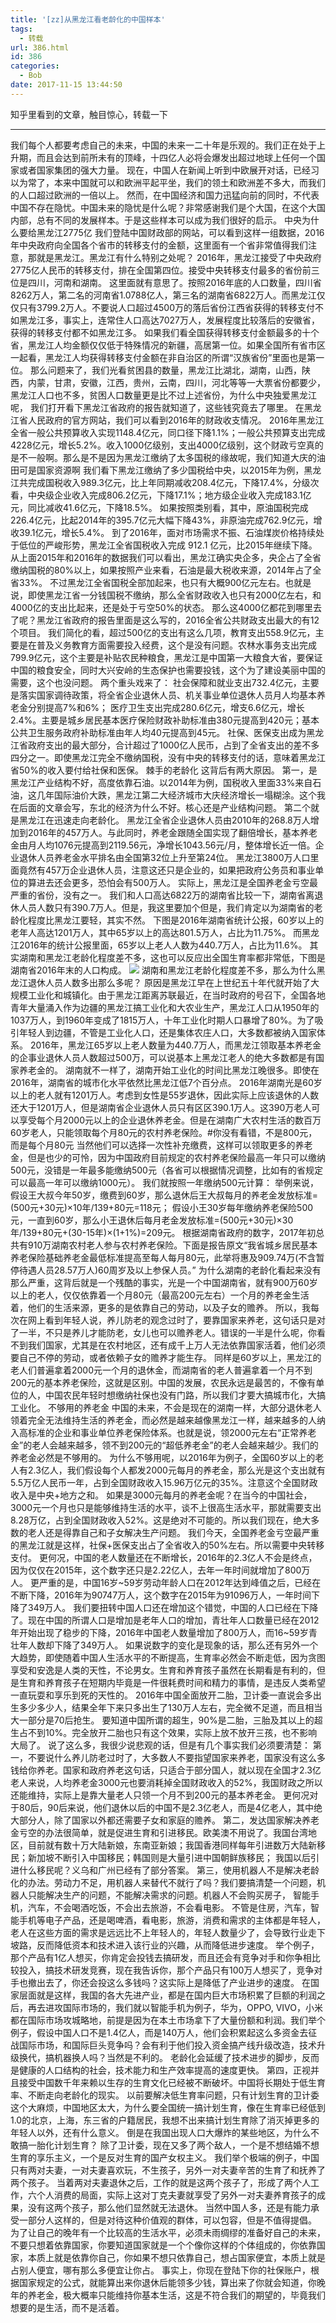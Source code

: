 ```yaml
---
title: '[zz]从黑龙江看老龄化的中国样本'
tags:
  - 转载
url: 386.html
id: 386
categories:
  - Bob
date: 2017-11-15 13:44:50
---
```


知乎里看到的文章，触目惊心，转载一下

* * *

我们每个人都要考虑自己的未来，中国的未来一二十年是乐观的。我们正在处于上升期，而且会达到前所未有的顶峰，十四亿人必将会爆发出超过地球上任何一个国家或者国家集团的强大力量。 现在，中国人在新闻上听到中欧展开对话，已经习以为常了，本来中国就可以和欧洲平起平坐，我们的领土和欧洲差不多大，而我们的人口超过欧洲的一倍以上。 然而，在中国经济和国力迅猛向前的同时，不代表中国不存在隐忧。中国未来的隐忧是什么呢？非常感谢我们是个大国，在这个大国内部，总有不同的发展样本。于是这些样本可以成为我们很好的启示。 中央为什么要给黑龙江2775亿 我们登陆中国财政部的网站，可以看到这样一组数据，2016年中央政府向全国各个省市的转移支付的金额，这里面有一个省非常值得我们注意，那就是黑龙江。黑龙江有什么特别之处呢？ 2016年，黑龙江接受了中央政府2775亿人民币的转移支付，排在全国第四位。接受中央转移支付最多的省份前三位是四川，河南和湖南。 这里面就有意思了。按照2016年底的人口数量，四川省8262万人，第二名的河南省1.0788亿人，第三名的湖南省6822万人。而黑龙江仅仅只有3799.2万人。不要说人口超过4500万的落后省份江西省获得的转移支付不如黑龙江多，事实上，连常住人口高达7027万人，发展程度比较落后的安徽省，获得的转移支付都不如黑龙江多。 如果我们看全国获得转移支付金额最多的十个省，黑龙江人均金额仅仅低于特殊情况的新疆，高居第一位。如果全国所有省市区一起看，黑龙江人均获得转移支付金额在非自治区的所谓“汉族省份”里面也是第一位。 那么问题来了，我们光看贫困县的数量，黑龙江比湖北，湖南，山西，陕西，内蒙，甘肃，安徽，江西，贵州，云南，四川，河北等等一大票省份都要少，黑龙江人口也不多，贫困人口数量更是比不过上述省份，为什么中央独爱黑龙江呢， 我们打开看下黑龙江省政府的报告就知道了，这些钱究竟去了哪里。 在黑龙江省人民政府的官方网站，我们可以看到2016年的财政收支情况。 2016年黑龙江全省一般公共预算收入实现1148.4亿元，同口径下降1.1%；一般公共预算支出完成4228亿元，增长5.2%。收入1000亿级别，支出4000亿级别，这个财政亏空真的是不一般啊。那么是不是因为黑龙江缴纳了太多国税的缘故呢，我们知道大庆的油田可是国家资源啊 我们看下黑龙江缴纳了多少国税给中央，以2015年为例，黑龙江共完成国税收入989.3亿元，比上年同期减收208.4亿元，下降17.4%，分级次看，中央级企业收入完成806.2亿元，下降17.1%；地方级企业收入完成183.1亿元，同比减收41.6亿元，下降18.5%。 如果按照类别看，其中，原油国税完成226.4亿元，比起2014年的395.7亿元大幅下降43%，非原油完成762.9亿元，增收39.1亿元，增长5.4%。 到了2016年，面对市场需求不振、石油煤炭价格持续处于低位的严峻形势，黑龙江全省国税收入完成 912.1 亿元，比2015年继续下降。 从上面2015年和2016年的数据我们可以看出，黑龙江确实央企多，央企占了全省缴纳国税的80%以上，如果按照产业来看，石油是最大税收来源，2014年占了全省33%。 不过黑龙江全省国税全部加起来，也只有大概900亿元左右。也就是说，即使黑龙江省一分钱国税不缴纳，那么全省财政收入也只有2000亿左右，和4000亿的支出比起来，还是处于亏空50%的状态。 那么这4000亿都花到哪里去了呢？黑龙江省政府的报告里面是这么写的，2016全省公共财政支出最大的有12个项目。 我们简化的看，超过500亿的支出有这么几项，教育支出558.9亿元，主要是在普及义务教育方面需要投入经费，这个是没有问题。农林水事务支出完成799.9亿元，这个主要是补贴农民种粮食，黑龙江是中国第一大粮食大省，要保证中国的粮食安全，同时大兴安岭的生态保护也需要投钱，这个为了建设美丽中国的需要，这个也没问题。 两个重头戏来了： 社会保障和就业支出732.4亿元，主要是落实国家调待政策，将全省企业退休人员、机关事业单位退休人员月人均基本养老金分别提高7%和6%； 医疗卫生支出完成280.6亿元，增支6.6亿元，增长2.4%。主要是城乡居民基本医疗保险财政补助标准由380元提高到420元；基本公共卫生服务政府补助标准由年人均40元提高到45元。 社保、医保支出成为黑龙江省政府支出的最大部分，合计超过了1000亿人民币，占到了全省支出的差不多四分之一。即使黑龙江完全不缴纳国税，没有中央的转移支付的话，意味着黑龙江省50%的收入要付给社保和医保。 棘手的老龄化 这背后有两大原因。 第一，是黑龙江产业结构不好，高度依靠石油。以2014年为例，国税收入里面33%来自石油，这几年国际油价大跌，黑龙江第二大经济城市大庆经济增长一塌糊涂。这个我在后面的文章会写，东北的经济为什么不好。核心还是产业结构问题。 第二个就是黑龙江在迅速走向老龄化。 黑龙江全省企业退休人员由2010年的268.8万人增加到2016年的457万人。与此同时，养老金跟随全国实现了翻倍增长，基本养老金由月人均1076元提高到2119.56元，净增长1043.56元/月，整体增长近一倍。企业退休人员养老金水平排名由全国第32位上升至第24位。 黑龙江3800万人口里面竟然有457万企业退休人员，注意这还只是企业的，如果把政府公务员和事业单位的算进去还会更多，恐怕会有500万人。 实际上，黑龙江是全国养老金亏空最严重的省份，没有之一。 我们和人口高达6822万的湖南省比较一下，湖南省离退休人员人数只有390.7万人。但是，我这里要加个但是，我们肯定以为湖南省的老龄化程度比黑龙江要轻，其实不然。 下图是2016年湖南省统计公报，60岁以上的老年人高达1201万人，其中65岁以上的高达801.5万人，占比为11.75%。 而黑龙江2016年的统计公报里面，65岁以上老人人数为440.7万人，占比为11.6%。 其实湖南和黑龙江老龄化程度差不多，这也可以反应出全国生育率都非常低，下图是湖南省2016年末的人口构成。 [![](https://m.letscorp.net/lynn/wp-content/uploads/2017/11/143635089811.jpg)](https://m.letscorp.net/lynn/wp-content/uploads/2017/11/143635089811.jpg) 湖南和黑龙江老龄化程度差不多，那么为什么黑龙江退休人员人数多出那么多呢？ 原因是黑龙江早在上世纪五十年代就开始了大规模工业化和城镇化。由于黑龙江距离苏联最近，在当时政府的号召下，全国各地青年大量涌入作为边疆的黑龙江搞工业化和大农业生产，黑龙江人口从1950年的1037万人，到1960年变成了1815万人，十年工业化时期人口暴增了80%。为了吸引年轻人到边疆，不管是工业化人口，还是集体农庄人口，大多数都被纳入国家体系。 2016年，黑龙江65岁以上老人数量为440.7万人，而黑龙江领取基本养老金的企事业退休人员人数超过500万，可以说基本上黑龙江老人的绝大多数都是有国家养老金的。 湖南就不一样了，湖南开始工业化的时间比黑龙江晚很多。即使在2016年，湖南省的城市化水平依然比黑龙江低7个百分点。 2016年湖南光是60岁以上的老人就有1201万人。考虑到女性是55岁退休，因此实际上应该退休的人数还大于1201万人，但是湖南省企业退休人员只有区区390.1万人。这390万老人可以享受每个月2000元以上的企业退休养老金。但是在湖南广大农村生活的数百万60岁老人，只能领取每个月80元的农村养老保险。#你没有看错，不是800元，而是每个月80元 当然他们可以选择一次性补充缴费，这样可以领取更多的养老金，但是也少的可怜，因为中国政府目前规定的农村养老保险最高一年只可以缴纳500元，没错是一年最多能缴纳500元（各省可以根据情况调整，比如有的省规定可以最高一年可以缴纳1000元）。 我们就按照一年缴纳500元计算： 举例来说，假设王大叔今年50岁，缴费到60岁，那么退休后王大叔每月的养老金发放标准=(500元+30元)×10年/139+80元=118元； 假设小王30岁每年缴纳养老保险500元，一直到60岁，那么小王退休后每月老金发放标准=(500元+30元)×30年/139+80元+(30-15年)×(1+1%)=209元。 根据湖南省政府的数字，2017年初总共有910万湖南农村老人参与农村养老保险。下面是报告原文“我省城乡居民基本养老保险基础养老金最低标准提高至每人每月80元，此举将惠及909.74万(不含暂停待遇人员28.57万人)60周岁及以上参保人员。” 为什么湖南的老龄化看起来没有那么严重，这背后就是一个残酷的事实，光是一个中国湖南省，就有900万60岁以上的老人，仅仅依靠着一个月80元（最高200元左右）一个月的养老金生活着，他们的生活来源，更多的是依靠自己的劳动，以及子女的赡养。 所以，我每次在网上看到年轻人说，养儿防老的观念过时了，要靠国家来养老，这句话只是对了一半，不只是养儿才能防老，女儿也可以赡养老人。错误的一半是什么呢，你看不到我们国家，尤其是在农村地区，还有成千上万人无法依靠国家活着，他们必须要自己不停的劳动，或者依赖子女的赡养才能生存。 同样是60岁以上，黑龙江的老人们普遍拿着2000元一个月的退休金，而湖南省的老人普遍拿着一个月不到200元的基本养老保险，这就是区别。中国的发展，农民永远是最苦的，不像有单位的人，中国农民年轻时想缴纳社保也没有门路，所以我们才要大搞城市化，大搞工业化。 不够用的养老金 中国的未来，不会是现在的湖南一样，大部分退休老人领着完全无法维持生活的养老金，而必然是越来越像黑龙江一样，越来越多的人纳入高标准的企业和事业单位养老保险体系。也就是说，领2000元左右“正常养老金”的老人会越来越多，领不到200元的“超低养老金”的老人会越来越少。我们的养老金必然是不够用的。 为什么不够用呢，以2016年为例子，全国60岁以上的老人有2.3亿人，我们假设每个人都发2000元每月的养老金，那么光是这个支出就有5.5万亿人民币一年，占到全国财政收入15.96万亿元的35%。注意这个全国财政收入是中央+地方之和。 如果是3000元每月的养老金呢？在当今的中国社会，3000元一个月也只是能够维持生活的水平，谈不上很高生活水平，那就需要支出8.28万亿，占到全国财政收入52%。这是绝对不可能的。所以我们现在，绝大多数的老人还是得靠自己和子女解决生产问题。 我们今天，全国养老金亏空最严重的黑龙江就是这样，社保+医保支出占了全省收入的50%左右。所以需要中央转移支付。 更何况，中国的老人数量还在不断增长，2016年的2.3亿人不会是终点，因为仅仅在2015年，这个数字还只是2.22亿人，去年一年时间就增加了800万人。 更严重的是，中国16岁~59岁劳动年龄人口在2012年达到峰值之后，已经在不断下降，2016年为90747万人，这个数字在2015年为91096万人，一年时间下降了349万人。 我们要扭转中国人口还在增加这个错觉，中国的人口已经在下降了。现在中国的所谓人口是增加是老年人口的增加，青壮年人口数量已经在2012年开始出现了稳步的下降，2016年中国老人数量增加了800万人，而16~59岁青壮年人数却下降了349万人。 如果说数字的变化是现象的话，那么还有另外一个大趋势，即使随着中国人生活水平的不断提高，生育率必然会不断走低，因为贪图享受和安逸是人类的天性，不论男女。生育和养育孩子虽然在长期看是有利的，但是生育和养育孩子在短期内毕竟是一件很耗费时间和精力的事情，是违反人类希望一直玩耍和享乐到死的天性的。 2016年中国全面放开二胎，卫计委一直说会多出生多少多少人，结果全年下来只多出生了130万人左右，完全微不足道，而且相当大一部分是70后抢生。 要知道中国所谓的超生，90%是二胎，三胎及其以上的超生占不到10%。完全放开二胎也只有这个效果，实际上放不放开三孩，也不影响大局了。 说了这么多，我很少说悲观的话，但是有几个事实我们必须要清楚： 第一，不要说什么养儿防老过时了，大多数人不要指望国家来养老，国家没有这么多钱给你养老。国家和政府养老这句话，只适合于部分国人，就以现在全国才2.3亿老人来说，人均养老金3000元也要消耗掉全国财政收入的52%，我国财政之所以还能维持，实际上是靠大量老人只领一个月不到200元的基本养老金。 更何况对于80后，90后来说，他们退休以后的中国不是2.3亿老人，而是4亿老人，其中绝大部分人，除了国家以外都还需要子女和家庭的赡养。 第二，发达国家解决养老金亏空的办法很简单，就是促进生育和引进移民。欧美澳不用说了。我国台湾地区，目前就有数十万大陆新娘，东南亚新娘；我国香港同样每年引进数万大陆新移民；新加坡不断引入中国移民；韩国则是大量引进中国朝鲜族移民； 我国以后引进什么移民呢？义乌和广州已经有了部分答案。 第三，使用机器人不是解决老龄化的办法。劳动力不足，用机器人来替代不就行了吗？我们要搞清楚一个问题，机器人只能解决生产的问题，不能解决需求的问题。机器人不会购买房子， 智能手机，汽车，不会喝酒吃饭，不会出去旅游，不会看电影。 不管是住房，汽车，智能手机等电子产品，还是喝啤酒，看电影，旅游，消费和需求的主体都是年轻人，老人在这些方面的需求是远远比不上年轻人的，年轻人数量少了，会导致行业走下坡路，反而降低资本和技术进入该行业的兴趣，从而降低进步速度。 举个例子，那个产品有1亿人想买，你肯定会投钱去搞研发，而且还会有竞争对手和你争相比较投入，搞技术研发竞赛，现在我告诉你，那个产品只有100万人想买了，竞争对手也撤出去了，你还会投这么多钱吗？这实际上是降低了产业进步的速度。 在国家层面就是这样，我国的各大先进产业，都是在国内巨大市场积累了巨额的利润之后，再去进攻国际市场的，我们就以智能手机为例子，华为，OPPO, VIVO，小米都在国际市场攻城略地，前提是因为在本土市场拿下了大量份额和利润。我们举个例子，假设中国人口不是1.4亿人，而是140万人，他们会积累起这么多资金去征战国际市场，和国际巨头竞争吗？会有利于他们投入资金搞产线升级改造，技术升级换代，搞机器换人吗？当然是不利的。 老龄化会延缓了技术进步的脚步，反而是健康的人口结构的社会，技术能力和生产效率提高的速度更快。 第四，正视并且接受中国数千年来赖以生存的生育文化已经被不断破坏。中国将长期处于低生育率、不断走向老龄化的现实。 以前要解决低生育率问题，只有计划生育的卫计委这个大麻烦，中国地区太大，为什么要全国统一搞计划生育，像在生育率已经低到1.0的北京，上海，东三省的户籍居民，我想不出来搞计划生育除了消灭掉更多的年轻人以外，还有什么意义。 倒是在我国出现人口大爆炸的某些地区，为什么不敢搞一胎化计划生育？ 除了卫计委，现在又多了两个敌人，一个是不想结婚不想生育的享乐主义，一个是反对生育的国产女权主义。 我们举个极端的例子，中国只有两对夫妻，一对夫妻喜欢玩，不生孩子，另外一对夫妻辛苦的生育了和抚养了两个孩子。 当着两对夫妻退休之后，工作的就是这两个孩子了，形成了两个人工作，六个人消费的局面，实际上这对丁克夫妻就享受了另外一对夫妻养育孩子的成果，没有这两个孩子，那么他们显然就无法退休。 当然中国人多，还是有能力承受一部分人这样的，但是对待这种价值观的群体，可以包容，但是不值得提倡。 为了让自己的晚年有一个比较高的生活水平，必须未雨绸缪的准备好自己的未来，不要只想着依靠国家，你要知道国家就是一个个像你这样的个体组成的，你依靠国家，本质上就是依靠你自己，你如果不想只依靠自己，想占国家便宜，本质上就是占别人便宜，哪有那么多便宜让你占。 事实上，你现在登陆下你的社保账户，根据国家规定的公式，就能算出来你退休后能领多少钱，算出来了你就会知道，你晚年的养老金，极大概率只能维持你基本生活，这是不符合我们的期望的，毕竟我们想要的是生活，而不是活着。